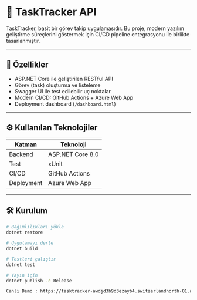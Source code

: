 # 📝 TaskTracker API

TaskTracker, basit bir görev takip uygulamasıdır. Bu proje, modern yazılım geliştirme süreçlerini göstermek için CI/CD pipeline entegrasyonu ile birlikte tasarlanmıştır.

---

## 🚀 Özellikler

- ASP.NET Core ile geliştirilen RESTful API
- Görev (task) oluşturma ve listeleme
- Swagger UI ile test edilebilir uç noktalar
- Modern CI/CD: GitHub Actions + Azure Web App
- Deployment dashboard (`/dashboard.html`)

---

## ⚙️ Kullanılan Teknolojiler

| Katman       | Teknoloji        |
|--------------|------------------|
| Backend      | ASP.NET Core 8.0 |
| Test         | xUnit            |
| CI/CD        | GitHub Actions   |
| Deployment   | Azure Web App    |

---

## 🛠️ Kurulum

```bash
# Bağımlılıkları yükle
dotnet restore

# Uygulamayı derle
dotnet build

# Testleri çalıştır
dotnet test

# Yayın için
dotnet publish -c Release

Canlı Demo : https://tasktracker-awdjd3b9d3ezayb4.switzerlandnorth-01.azurewebsites.net/index.html
